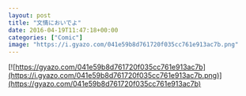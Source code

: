 ```yaml
---
layout: post
title: "文情においでよ"
date: 2016-04-19T11:47:18+00:00
categories: ["Comic"]
image: "https://i.gyazo.com/041e59b8d761720f035cc761e913ac7b.png"
---
```


[![https://gyazo.com/041e59b8d761720f035cc761e913ac7b](https://i.gyazo.com/041e59b8d761720f035cc761e913ac7b.png)](https://gyazo.com/041e59b8d761720f035cc761e913ac7b)